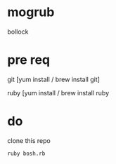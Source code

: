 # mogrub
bollock

# pre req
git [yum install / brew install git]

ruby [yum install / brew install ruby

# do
clone this repo

```ruby bosh.rb```

